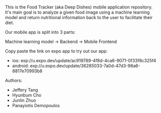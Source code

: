 This is the Food Tracker (aka Deep Dishes) mobile application repository. It's main goal is to analyze a given food image using a machine learning model and return nutritional information back to the user to facilitate their diet.

Our mobile app is split into 3 parts:

Machine learning model -> Backend -> Mobile Frontend

Copy paste the link on expo app to try out our app:
- ios: exp://u.expo.dev/update/ac919789-4f8d-4ca6-9071-0f33f8c325f4
- android: exp://u.expo.dev/update/36285033-7a0d-47d3-98a6-8817e70993b8

Authors:
- Jeffery Tang
- Hyunbum Cho
- Junlin Zhuo
- Panayiotis Demopoulos
